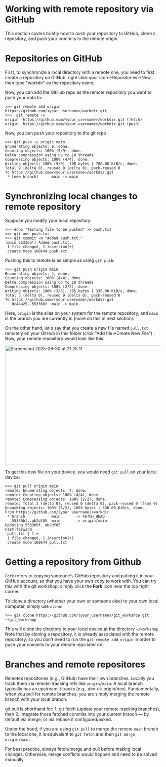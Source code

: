 # Working with remote repository via GitHub

This section covers briefly how to push your repository to GitHub, clone a repository, and push your commits to the remote origin.


# Repositories on GitHub

First, to synchronize a local directory with a remote one, you need to first create a repository on GitHub: right click your icon->Repositories->New, then type "workdir" as the repository name. 

Now, you can add the GitHub repo as the remote repository you want to push your data to:

```
>>> git remote add origin https://github.com/<your_username>/workdir.git
>>>  git remote -v
origin	https://github.com/<your_username>/workdir.git (fetch)
origin	https://github.com/<your_username>/workdir.git (push)
```

Now, you can push your repository to the git repo

```
>>> git push -u origin main 
Enumerating objects: 9, done.
Counting objects: 100% (9/9), done.
Delta compression using up to 10 threads
Compressing objects: 100% (4/4), done.
Writing objects: 100% (9/9), 708 bytes | 708.00 KiB/s, done.
Total 9 (delta 0), reused 0 (delta 0), pack-reused 0
To https://github.com/<your_username>/workdir.git
 * [new branch]      main -> main

```


# Synchronizing local changes to remote repository

Suppose you modify your local repository:

```
>>> echo "Testing file to be pushed" >> push.txt
>>> git add push.txt 
>>> git commit -m "Added push.txt."
[main 55336bf] Added push.txt.
 1 file changed, 1 insertion(+)
 create mode 100644 push.txt
```

Pushing this to remote is as simple as using `git push`: 

```
>>> git push origin main
Enumerating objects: 4, done.
Counting objects: 100% (4/4), done.
Delta compression using up to 10 threads
Compressing objects: 100% (2/2), done.
Writing objects: 100% (3/3), 335 bytes | 335.00 KiB/s, done.
Total 3 (delta 0), reused 0 (delta 0), pack-reused 0
To https://github.com/(your username)/workdir.git
   0c44a25..55336bf  main -> main
```

Here, `origin` is the alias on your system for the remote repository, and `main` is the branch you are currently in (more on this in next section).

On the other hand, let's say that you create a new file named `pull.txt` remotely on your GitHub in this folder (click "Add file->Create New File") . Now, your remote repository would look like this:

<img width="1477" height="387" alt="Screenshot 2025-09-30 at 21 25 11" src="https://github.com/user-attachments/assets/9862564f-9918-4c5d-9488-a4d17f88a334" />

To get this new file on your device, you would need `git pull` on your local device:

```
>>> git pull origin main
remote: Enumerating objects: 4, done.
remote: Counting objects: 100% (4/4), done.
remote: Compressing objects: 100% (2/2), done.
remote: Total 3 (delta 0), reused 0 (delta 0), pack-reused 0 (from 0)
Unpacking objects: 100% (3/3), 1009 bytes | 336.00 KiB/s, done.
From https://github.com/(your username)/workdir
 * branch            main       -> FETCH_HEAD
   55336bf..ab2df85  main       -> origin/main
Updating 55336bf..ab2df85
Fast-forward
 pull.txt | 1 +
 1 file changed, 1 insertion(+)
 create mode 100644 pull.txt
```

# Getting a repository from Github

`Fork` refers to copying someone's GitHub repository and putting it in your GitHub account, so that you have your own copy to work with. You can try this with the git workshop: simply click the **Fork** icon near the top right corner

To clone a directory (whether your own or someone else) to your own local computer, simply use `clone`:

```
>>> git clone https://github.com/(your_username)/git_workshop.git ~/git_workshop
```

This will clone the directory to your local device at the directory `~/workshop`. Note that by cloning a repository, it is already associated with the remote repository, so you don't need to run the `git remote add origin` in order to push your commits to your remote repo later on. 


# Branches and remote repositores

Remotes repositories (e.g., GitHub) have their own branches. Locally you track them via remote-tracking refs like `origin/main`. A local branch typically has an upstream it tracks (e.g., dev ↔ origin/dev). Fundamentally, when you pull for remote branches, you are simply merging the remote branch with your local branch. 

git pull is shorthand for:
	1.	git fetch (update your remote-tracking branches), then
	2.	integrate those fetched commits into your current branch — by default via merge, or via rebase if configured/asked.

Under the hood, if you are using  `git pull` to merge the remote `main` branch to the local one, it is equivalent to `git fetch` and then `git merge origin/main`. 

For best practice, always fetch/merge and pull before making local changes. Otherwise, merge conflicts would happen and need to be solved manually. 
